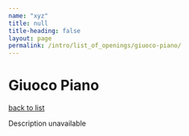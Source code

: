 ```yaml
---
name: "xyz"
title: null
title-heading: false
layout: page
permalink: /intro/list_of_openings/giuoco-piano/
---
```


# Giuoco Piano

[back to list](../../list_of_openings)

Description unavailable